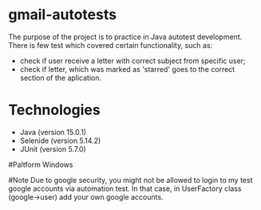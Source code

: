 # gmail-autotests
The purpose of the project is to practice in Java autotest development.
There is few test which covered certain functionality, such as:
- check if user receive a letter with correct subject from specific user;
- check if letter, which was marked as 'starred' goes to the correct section of the aplication.

# Technologies
- Java (version 15.0.1)
- Selenide (version 5.14.2)
- JUnit (version 5.7.0)

#Paltform
Windows

#Note
Due to google security, you might not be allowed to login to my test google accounts via automation test.
In that case, in UserFactory class (google->user) add your own google accounts.